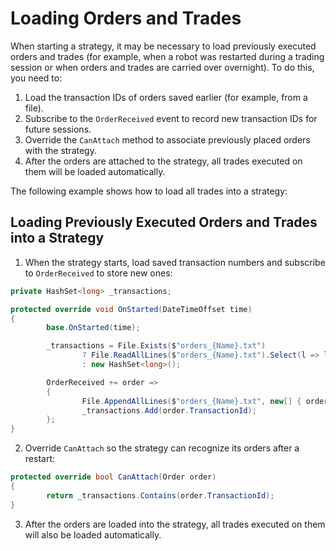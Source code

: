 # Loading Orders and Trades

When starting a strategy, it may be necessary to load previously executed orders and trades (for example, when a robot was restarted during a trading session or when orders and trades are carried over overnight). To do this, you need to:

1. Load the transaction IDs of orders saved earlier (for example, from a file).
2. Subscribe to the `OrderReceived` event to record new transaction IDs for future sessions.
3. Override the `CanAttach` method to associate previously placed orders with the strategy.
4. After the orders are attached to the strategy, all trades executed on them will be loaded automatically.

The following example shows how to load all trades into a strategy:

## Loading Previously Executed Orders and Trades into a Strategy

1. When the strategy starts, load saved transaction numbers and subscribe to `OrderReceived` to store new ones:

```cs
private HashSet<long> _transactions;

protected override void OnStarted(DateTimeOffset time)
{
		base.OnStarted(time);

		_transactions = File.Exists($"orders_{Name}.txt")
				? File.ReadAllLines($"orders_{Name}.txt").Select(l => l.To<long>()).ToHashSet()
				: new HashSet<long>();

		OrderReceived += order =>
		{
				File.AppendAllLines($"orders_{Name}.txt", new[] { order.TransactionId.ToString() });
				_transactions.Add(order.TransactionId);
		};
}
```

2. Override `CanAttach` so the strategy can recognize its orders after a restart:

```cs
protected override bool CanAttach(Order order)
{
		return _transactions.Contains(order.TransactionId);
}
```

3. After the orders are loaded into the strategy, all trades executed on them will also be loaded automatically.
